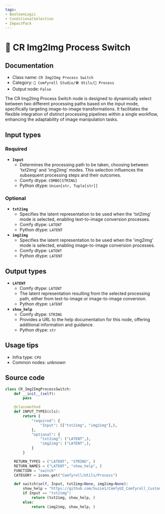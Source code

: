 ```yaml
---
tags:
- BooleanLogic
- ConditionalSelection
- ImpactPack
---
```


# 🔂 CR Img2Img Process Switch
## Documentation
- Class name: `CR Img2Img Process Switch`
- Category: `🧩 Comfyroll Studio/🛠️ Utils/🔂 Process`
- Output node: `False`

The CR Img2Img Process Switch node is designed to dynamically select between two different processing paths based on the input mode, specifically targeting image-to-image transformations. It facilitates the flexible integration of distinct processing pipelines within a single workflow, enhancing the adaptability of image manipulation tasks.
## Input types
### Required
- **`Input`**
    - Determines the processing path to be taken, choosing between 'txt2img' and 'img2img' modes. This selection influences the subsequent processing steps and their outcomes.
    - Comfy dtype: `COMBO[STRING]`
    - Python dtype: `Union[str, Tuple[str]]`
### Optional
- **`txt2img`**
    - Specifies the latent representation to be used when the 'txt2img' mode is selected, enabling text-to-image conversion processes.
    - Comfy dtype: `LATENT`
    - Python dtype: `LATENT`
- **`img2img`**
    - Specifies the latent representation to be used when the 'img2img' mode is selected, enabling image-to-image conversion processes.
    - Comfy dtype: `LATENT`
    - Python dtype: `LATENT`
## Output types
- **`LATENT`**
    - Comfy dtype: `LATENT`
    - The latent representation resulting from the selected processing path, either from text-to-image or image-to-image conversion.
    - Python dtype: `LATENT`
- **`show_help`**
    - Comfy dtype: `STRING`
    - Provides a URL to the help documentation for this node, offering additional information and guidance.
    - Python dtype: `str`
## Usage tips
- Infra type: `CPU`
- Common nodes: unknown


## Source code
```python
class CR_Img2ImgProcessSwitch:
    def __init__(self):
        pass

    @classmethod
    def INPUT_TYPES(cls):
        return {
            "required": {
                "Input": (["txt2img", "img2img"],),
            },
            "optional": {
                "txt2img": ("LATENT",),
                "img2img": ("LATENT",),
            }
        }

    RETURN_TYPES = ("LATENT", "STRING", )
    RETURN_NAMES = ("LATENT", "show_help", )
    FUNCTION = "switch"
    CATEGORY = icons.get("Comfyroll/Utils/Process")

    def switch(self, Input, txt2img=None, img2img=None):
        show_help = "https://github.com/Suzie1/ComfyUI_Comfyroll_CustomNodes/wiki/Process-Nodes#cr-img2img-process-switch"
        if Input == "txt2img":
            return (txt2img, show_help, )
        else:
            return (img2img, show_help, )            

```
